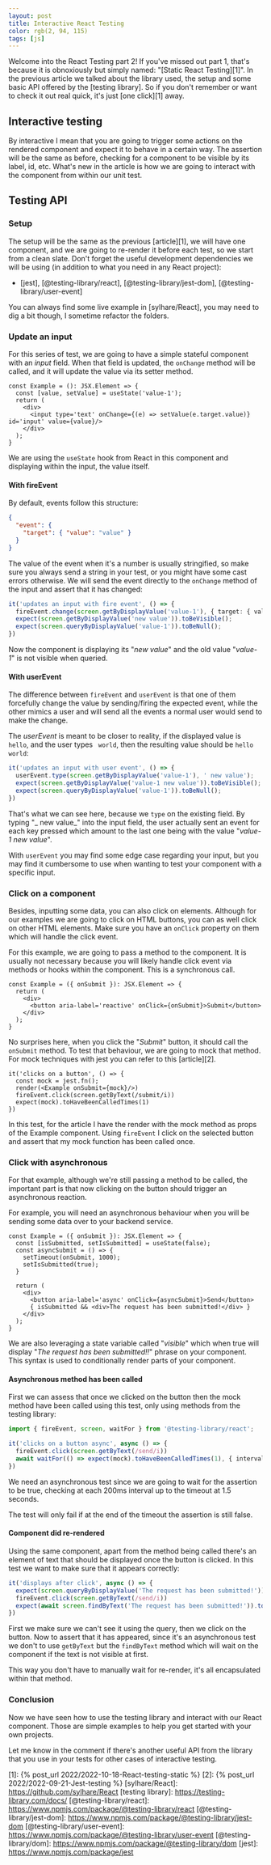 ```yaml
---
layout: post
title: Interactive React Testing
color: rgb(2, 94, 115)
tags: [js]
---
```


Welcome into the React Testing part 2! If you've missed out part 1, that's because it is obnoxiously but simply named:
"[Static React Testing][1]".
In the previous article we talked about the library used, the setup and some basic API offered by the [testing library].
So if you don't remember or want to check it out real quick, it's just [one click][1] away.

## Interactive testing

By interactive I mean that you are going to trigger some actions on the rendered component and expect it to behave in
a certain way.
The assertion will be the same as before, checking for a component to be visible by its label, id, etc. What's new in
the article is how we are going to interact with the component from within our unit test.

## Testing API

### Setup

The setup will be the same as the previous [article][1], we will have one component, and we are going to re-render it
before each test, so we start from a clean slate.
Don't forget the useful development dependencies we will be using (in addition to what you need in any React project):

- [jest], [@testing-library/react], [@testing-library/jest-dom], [@testing-library/user-event]

You can always find some live example in [sylhare/React], you may need to dig a bit though, I sometime refactor the
folders.

### Update an input

For this series of test, we are going to have a simple stateful component with an _input_ field.
When that field is updated, the `onChange` method will be called, and it will update the value via its setter method.

```tsx
const Example = (): JSX.Element => {
  const [value, setValue] = useState('value-1');
  return (
    <div>
      <input type='text' onChange={(e) => setValue(e.target.value)} id='input' value={value}/>
    </div>
  );
}
```

We are using the `useState` hook from React in this component and displaying within the input, the value itself.

#### With fireEvent

By default, events follow this structure:

```json
{
  "event": {
    "target": { "value": "value" }
  }
}
```

The value of the event when it's a number is usually stringified, so make sure you always send a string in your test, or
you might have some cast errors otherwise.
We will send the event directly to the `onChange` method of the input and assert that it has changed:

```ts
it('updates an input with fire event', () => {
  fireEvent.change(screen.getByDisplayValue('value-1'), { target: { value: 'new value' } });
  expect(screen.getByDisplayValue('new value')).toBeVisible();
  expect(screen.queryByDisplayValue('value-1')).toBeNull();
})
```

Now the component is displaying its "_new value_" and the old value "_value-1_" is not visible when queried.

#### With userEvent

The difference between `fireEvent` and `userEvent` is that one of them forcefully change the value by sending/firing the
expected event, while the other mimics a user and will send all the events a normal user would send to make the change.

The _userEvent_ is meant to be closer to reality, if the displayed value is `hello`, and the user types ` world`, then
the resulting value should be `hello world`:

```ts
it('updates an input with user event', () => {
  userEvent.type(screen.getByDisplayValue('value-1'), ' new value');
  expect(screen.getByDisplayValue('value-1 new value')).toBeVisible();
  expect(screen.queryByDisplayValue('value-1')).toBeNull();
})
```

That's what we can see here, because we `type` on the existing field. By typing "_ new value_" into the input field, the
user actually sent an event for each key pressed which amount to the last one being with the value "_value-1 new value_".

With `userEvent` you may find some edge case regarding your input, but you may find it cumbersome to use when wanting to
test your component with a specific input.

### Click on a component

Besides, inputting some data, you can also click on elements. Although for our examples we are going to click on HTML 
buttons, you can as well click on other HTML elements. Make sure you have an `onClick` property on them which will
handle the click event.

For this example, we are going to pass a method to the component. It is usually not necessary because you will likely
handle click event via methods or hooks within the component. This is a synchronous call.

```tsx
const Example = ({ onSubmit }): JSX.Element => {
  return (
    <div>
      <button aria-label='reactive' onClick={onSubmit}>Submit</button>
    </div>
  );
}
```

No surprises here, when you click the "_Submit_" button, it should call the `onSubmit` method. To test that behaviour, 
we are going to mock that method. For mock techniques with jest you can refer to this [article][2].

```tsx
it('clicks on a button', () => {
  const mock = jest.fn();
  render(<Example onSubmit={mock}/>)
  fireEvent.click(screen.getByText(/submit/i))
  expect(mock).toHaveBeenCalledTimes(1)
})
```

In this test, for the article I have the render with the mock method as props of the Example component.
Using `fireEvent` I click on the selected button and assert that my mock function has been called once.

### Click with asynchronous

For that example, although we're still passing a method to be called, the important part is that now clicking on the
button should trigger an asynchronous reaction.

For example, you will need an asynchronous behaviour when you will be sending some data over to your backend service.

```tsx
const Example = ({ onSubmit }): JSX.Element => {
  const [isSubmitted, setIsSubmitted] = useState(false);
  const asyncSubmit = () => {
    setTimeout(onSubmit, 1000);
    setIsSubmitted(true);
  }
  
  return (
    <div>
      <button aria-label='async' onClick={asyncSubmit}>Send</button>
      { isSubmitted && <div>The request has been submitted!</div> }
    </div>
  );
}
```

We are also leveraging a state variable called "_visible_" which when true will display 
"_The request has been submitted!!_" phrase on your component. This syntax is used to conditionally render parts of your
component.

#### Asynchronous method has been called

First we can assess that once we clicked on the button then the mock method have been called using this test, only 
using methods from the testing library:

```ts
import { fireEvent, screen, waitFor } from '@testing-library/react';

it('clicks on a button async', async () => {
  fireEvent.click(screen.getByText(/send/i))
  await waitFor(() => expect(mock).toHaveBeenCalledTimes(1), { interval: 200, timeout: 1500 })
})
```

We need an asynchronous test since we are going to wait for the assertion to be true, checking at each 200ms interval up
to the timeout at 1.5 seconds. 

The test will only fail if at the end of the timeout the assertion is still false.

#### Component did re-rendered

Using the same component, apart from the method being called there's an element of text that should be displayed once
the button is clicked.
In this test we want to make sure that it appears correctly:

```ts
it('displays after click', async () => {
  expect(screen.queryByDisplayValue('The request has been submitted!')).toBeNull();
  fireEvent.click(screen.getByText(/send/i))
  expect(await screen.findByText('The request has been submitted!')).toBeVisible();
})
```

First we make sure we can't see it using the query, then we click on the button. Now to assert that it has appeared, 
since it's an asynchronous test we don't to use `getByText` but the `findByText` method which will wait on the component
if the text is not visible at first.

This way you don't have to manually wait for re-render, it's all encapsulated within that method.

### Conclusion

Now we have seen how to use the testing library and interact with our React component. Those are simple examples to help
you get started with your own projects.

Let me know in the comment if there's another useful API from the library that you use in your tests for other cases of
interactive testing.

[1]: {% post_url 2022/2022-10-18-React-testing-static %}
[2]: {% post_url 2022/2022-09-21-Jest-testing %}
[sylhare/React]: https://github.com/sylhare/React
[testing library]: https://testing-library.com/docs/
[@testing-library/react]: https://www.npmjs.com/package/@testing-library/react
[@testing-library/jest-dom]: https://www.npmjs.com/package/@testing-library/jest-dom
[@testing-library/user-event]: https://www.npmjs.com/package/@testing-library/user-event
[@testing-library/dom]: https://www.npmjs.com/package/@testing-library/dom
[jest]: https://www.npmjs.com/package/jest
